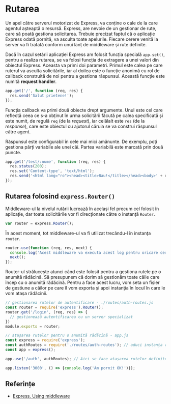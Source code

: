 # Rutarea

Un apel către serverul motorizat de Express, va conține o cale de la care agentul așteaptă o resursă. Express, are nevoie de un gestionar de rute, care să poată gestiona solicitarea. Trebuie precizat faptul că o aplicație Express odată pornită, va asculta toate apelurile. Fiecare cerere venită la server va fi tratată conform unui lanț de middleware și rute definite.

Dacă în cazul setării aplicației Express am folosit funcția specială `app.set()`, pentru a realiza rutarea, se va folosi funcția de extragere a unei valori din obiectul Express. Aceasta va primi doi parametri. Primul este calea pe care ruterul va asculta solicitările, iar al doilea este o funcție anonimă cu rol de callback construită de noi pentru a gestiona răspunsul. Această funcție este numită **request handler**.

```javascript
app.get('/', function (req, res) {
  res.send('Salut prietene!');
});
```

Funcția callback va primi două obiecte drept argumente. Unul este cel care reflectă ceea ce s-a obținut în urma solicitării făcută pe calea specificată și este numit, de regulă `req` (de la *request*), iar celălalt este `res` (de la *response*), care este obiectul cu ajutorul căruia se va construi răspunsul către agent.

Răspunsul este configurabil în cele mai mici amănunte. De exemplu, poți gestiona părți variabile ale unei căi. Partea variabilă este marcată prin două puncte.

```javascript
app.get('/test/:nume', function (req, res) {
  res.status(200);
  res.set('Content-type', 'text/html');
  res.send('<html lang="ro"><head><title>Bau!</title></head><body>' + req.params.nume + '</body></html>');
});
```

## Rutarea folosind `express.Router()`

Middleware-ul la nivelul rutării lucrează în același fel precum cel folosit în aplicație, dar toate solicitările vor fi direcționate către o instanță `Router`.

```javascript
var router = express.Router();
```

În acest moment, tot middleware-ul va fi utilizat trecându-l în instanța `router`.

```javascript
router.use(function (req, res, next) {
  console.log('Acest middleware va executa acest log pentru oricare cerere');
  next();
});
```

Router-ul strălucește atunci când este folosit pentru a gestiona rutele pe o anumită rădăcină. Să presupunem că dorim să gestionăm toate căile care încep cu o anumită rădăcină. Pentru a face acest lucru, vom seta un fișier de gestiune a căilor pe care îl vom exporta și apoi instanția în locul în care le vom atașa rădăcinii.

```javascript
// gestionarea rutelor de autentificare - ./routes/auth-routes.js
const router = require('express').Router();
router.get('/login', (req, res) => {
  // gestionează autentificarea cu un server specializat
})
module.exports = router;

// atașarea rutelor pentru o anumită rădăcină - app.js
const express = require('express');
const authRoutes = require('./routes/auth-routes'); // aduci instanța router configurată
const app = express();

app.use('/auth', authRoutes); // Aici se face atașarea rutelor definite cu router.

app.listen('3000', () => {console.log('Am pornit OK!')});
```

## Referințe

- [Express. Using middleware](https://expressjs.com/en/guide/using-middleware.html)

